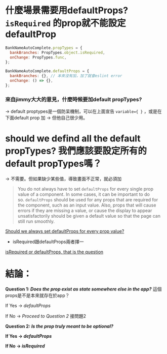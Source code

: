 # 什麼場景需要用defaultProps? `isRequired` 的prop就不能設定defaultProp


```js
BankNameAutoComplete.propTypes = {
  bankBranches: PropTypes.object.isRequired,
  onChange: PropTypes.func,
};

BankNameAutoComplete.defaultProps = {
  bankBranches: {}, // 本來沒有加，加了就會eslint error
  onChange: () => {},
};
```

### 來自jimmy大大的意見，什麼時候要加default propTypes?

→ default proptypes是一個防呆機制，可以在上面宣告 `variable={ }` ，或是在下面default prop 加
→ 但他自己很少用。



# should we defind all the default propTypes? 我們應該要設定所有的default propTypes嗎？

→ 不需要。但如果缺少某些值，導致畫面不正常，就必須加
> You do not always have to set `defaultProps` for every single prop value of a component.
In some cases, it can be important to do so. `defaultProps` should be used for any props that are required for the component, such as an input value. Also, props that will cause errors if they are missing a value, or cause the display to appear unsatisfactorily should be given a default value so that the page can still run smoothly.
> 

[Should we always set defaultProps for every prop value?](https://discuss.codecademy.com/t/should-we-always-set-defaultprops-for-every-prop-value/395448)

- isRequired跟defaultProps兩者擇一

[isRequired or defaultProps, that is the question](https://medium.com/@michaellambert_48646/isrequired-or-defaultprops-that-is-the-question-98b3b447eb0c)

# 結論：

**Question 1: *Does the prop exist as state somewhere else in the app?*** 這個props是不是本來就存在於app？

If Yes → *defaultProps*

If No → *Proceed to Question 2* 接問題2

**Question 2: *Is the prop truly meant to be optional?***

**If Yes → *defaultProps***

**If No → *isRequired***

